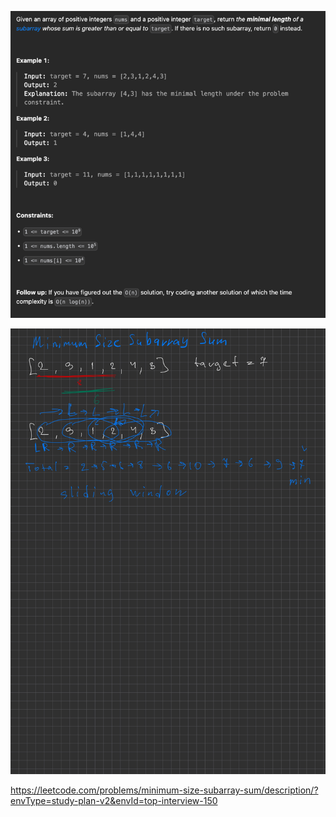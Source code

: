 ![img.png](img.png)

![Algorithms-8.jpg](Algorithms-8.jpg)

https://leetcode.com/problems/minimum-size-subarray-sum/description/?envType=study-plan-v2&envId=top-interview-150
